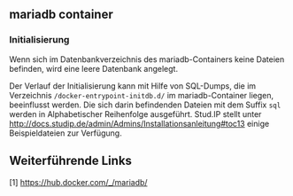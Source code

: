 ## mariadb container

### Initialisierung

Wenn sich im Datenbankverzeichnis des mariadb-Containers keine Dateien befinden, wird eine leere Datenbank angelegt.

Der Verlauf der Initialisierung kann mit Hilfe von SQL-Dumps, die im Verzeichnis `/docker-entrypoint-initdb.d/` im mariadb-Container liegen, beeinflusst werden. Die sich darin befindenden Dateien mit dem Suffix `sql` werden in Alphabetischer Reihenfolge ausgeführt. Stud.IP stellt unter <http://docs.studip.de/admin/Admins/Installationsanleitung#toc13> einige Beispieldateien zur Verfügung.

## Weiterführende Links
[1] <https://hub.docker.com/_/mariadb/>
